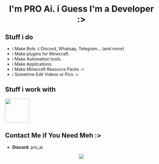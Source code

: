 <h1 align="center">I'm PRO Ai. i Guess I'm a Developer :></h1>

## Stuff i do
- i Make Bots :) Discord, Whatsap, Telegram... (and more)
- i Make plugins for Minecraft.
- i Make Automation tools.
- i Make Applications.
- i Make Minecraft Resource Packs :>
- i Sometime Edit Videos or Pics :>

## Stuff i work with
<a href="https://skillicons.dev">
  <img height=80 src="https://skillicons.dev/icons?i=python,java,nodejs,js,html,css,php,aws,git,github,mysql,mongodb" />
</a>

## Contact Me if You Need Meh :>
- **Discord**: pro_ai
  
<div align="center">
<a href="https://discord.com/users/721922737953570836">
  <img src="https://lanyard.cnrad.dev/api/721922737953570836?showDisplayName=true">
</a>
</div>


